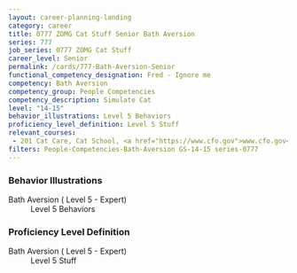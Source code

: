 ```yaml
---
layout: career-planning-landing
category: career
title: 0777 ZOMG Cat Stuff Senior Bath Aversion
series: 777
job_series: 0777 ZOMG Cat Stuff
career_level: Senior
permalink: /cards/777-Bath-Aversion-Senior
functional_competency_designation: Fred - Ignore me
competency: Bath Aversion
competency_group: People Competencies
competency_description: Simulate Cat
level: "14-15"
behavior_illustrations: Level 5 Behaviors
proficiency_level_definition: Level 5 Stuff
relevant_courses: 
 - 201 Cat Care, Cat School, <a href="https://www.cfo.gov">www.cfo.gov</a>
filters: People-Competencies-Bath-Aversion GS-14-15 series-0777
---
```


<div class="desktop:grid-col-6 margin-y-205">
  <div class="border-top-05 bg-white padding-2 shadow-5 height-full members-hover border-1px border-gray-30 border-top-orange radius-lg">
    <h3>Behavior Illustrations</h3>
    <dl class="text-base"><dt>Bath Aversion ( Level 5 - Expert)</dt><dd>Level 5 Behaviors</dd></dl>
  </div>
</div>
<div class="desktop:grid-col-6 margin-y-205">
  <div class="border-top-05 bg-white padding-2 shadow-5 height-full members-hover border-1px border-gray-30 border-top-orange radius-lg">
    <h3>Proficiency Level Definition</h3>
    <dl class="text-base"><dt>Bath Aversion ( Level 5 - Expert)</dt><dd>Level 5 Stuff</dd></dl>
  </div>
</div>